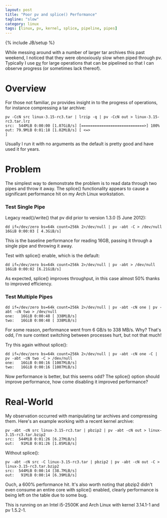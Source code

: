```yaml
---
layout: post
title: "Poor pv and splice() Performance"
tagline: "slow"
category: linux
tags: [linux, pv, kernel, splice, pipeline, pipes]
---
```

{% include JB/setup %}

While messing around with a number of larger tar archives this past weekend, I noticed that they were obnoxiously slow when piped through pv.  Typically I use [pv](http://www.ivarch.com/programs/pv.shtml) for large operations that can be pipelined so that I can observe progress (or sometimes lack thereof).

# Overview

For those not familiar, pv provides insight in to the progress of operations, for instance compressing a tar archive:

	pv -CcN src linux-3.15-rc3.tar | lrzip -q | pv -CcN out > linux-3.15-rc3.tar.lrz
	src:  544MiB 0:00:00 [1.07GiB/s] [============================>] 100%
	out: 79.9MiB 0:01:18 [1.02MiB/s] [ <=>                                          ]

Usually I run it with no arguments as the default is pretty good and have used it for years.

# Problem

The simplest way to demonstrate the problem is to read data through two pipes and throw it away.  The splice() functionality appears to cause a significant performance hit on my Arch Linux workstation.

### Test Single Pipe

Legacy read()/write() that pv did prior to version 1.3.0 (5 June 2012):

	dd if=/dev/zero bs=64k count=256k 2>/dev/null | pv -abt -C > /dev/null
	16GiB 0:00:03 [ 4.3GiB/s]

This is the baseline performance for reading 16GB, passing it through a single pipe and throwing it away.

Test with splice() enable, which is the default:

	dd if=/dev/zero bs=64k count=256k 2>/dev/null | pv -abt > /dev/null
	16GiB 0:00:02 [6.21GiB/s]

As expected, splice() improves throughput, in this case almost 50% thanks to improved efficiency.

### Test Multiple Pipes

	dd if=/dev/zero bs=64k count=256k 2>/dev/null | pv -abt -cN one | pv -abt -cN two > /dev/null
	one:   16GiB 0:00:48 [ 338MiB/s]
	two:   16GiB 0:00:48 [ 338MiB/s]

For some reason, performance went from 6 GB/s to 338 MB/s.  Why?  That's odd, I'm sure context switching between processes hurt, but not that much!

Try this again without splice():

	dd if=/dev/zero bs=64k count=256k 2>/dev/null | pv -abt -cN one -C | pv -abt -cN two -C > /dev/null
	one:   16GiB 0:00:16 [1007MiB/s]
	two:   16GiB 0:00:16 [1007MiB/s]

Now performance is better, but this seems odd?  The splice() option should improve performance, how come disabling it improved performance?

# Real-World

My observation occurred with manipulating tar archives and compressing them.  Here's an example working with a recent kernel archive:

	pv -abt -cN src linux-3.15-rc3.tar | pbzip2 | pv -abt -cN out > linux-3.15-rc3.tar.bzip2
	src:  544MiB 0:01:26 [6.27MiB/s]
	out:   91MiB 0:01:26 [1.05MiB/s]

Without splice():

	pv -abt -cN src -C linux-3.15-rc3.tar | pbzip2 | pv -abt -cN out -C > linux-3.15-rc3.tar.bzip2
	src:  544MiB 0:00:14 [38.7MiB/s]
	out:   91MiB 0:00:14 [6.39MiB/s]


Ouch, a 600% performance hit.  It's also worth noting that pbzip2 didn't even consume an entire core with splice() enabled, clearly performance is being left on the table due to some bug.

This is running on an Intel i5-2500K and Arch Linux with kernel 3.14.1-1 and pv 1.5.2-1.
